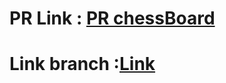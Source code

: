 # PR Link : [PR chessBoard](https://github.com/hind-hb/chess-board/pull/1/commits/2a4588f608ab03e3edcf2be305d5afff1b7637d0)
# Link branch :[Link](https://github.com/hind-hb/chess-board/tree/chessBoard)
